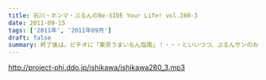 ```yaml
---
title: 石川・ホンマ・ぶるんのBe-SIDE Your Life! vol.280-3
date: 2011-09-15
tags: ['2011年', '2011年09月']
draft: false
summary: 終了後は、ピチオに「東京うまいもん指南」！・・・といいつつ、ぶるんサンのお膝元『三田』にある「ラーメン二郎」について熱く語るだけなのであったが。NAMAE
---
```


http://project-phi.ddo.jp/ishikawa/ishikawa280_3.mp3
